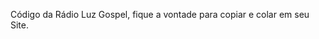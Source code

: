 Código da Rádio Luz Gospel, fique a vontade para copiar e colar em seu Site.




<!-- BEGINS: AUTO-GENERATED MUSES RADIO PLAYER CODE -->
<script type="text/javascript" src="https://hosted.muses.org/mrp.js"></script>
<script type="text/javascript">
MRP.insert({
'url':'http://stream.zeno.fm/olog7kqetk6uv',
'codec':'mp3',
'volume':100,
'autoplay':true,
'jsevents':true,
'buffering':0,
'title':'Rádio Luz Gospel',
'wmode':'transparent',
'skin':'uuskin',
'width':166,
'height':83
});
</script>
<!-- ENDS: AUTO-GENERATED MUSES RADIO PLAYER CODE -->
